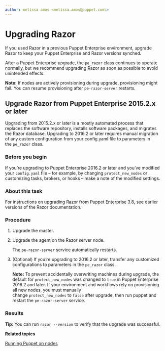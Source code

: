 ```yaml
---
author: melissa amos <melissa.amos@puppet.com\>
---
```


# Upgrading Razor

If you used Razor in a previous Puppet Enterprise environment, upgrade Razor to keep your Puppet Enterprise and Razor versions synched.

After a Puppet Enterprise upgrade, the `pe_razor` class continues to operate normally, but we recommend upgrading Razor as soon as possible to avoid unintended effects.

**Note:** If nodes are actively provisioning during upgrade, provisioning might fail. You can resume provisioning after `pe-razor-server` restarts.

## Upgrade Razor from Puppet Enterprise 2015.2.x or later

Upgrading from 2015.2.x or later is a mostly automated process that replaces the software repository, installs software packages, and migrates the Razor database. Upgrading to 2016.2 or later requires manual migration of any custom configuration from your config.yaml file to parameters in the `pe_razor` class.

### Before you begin

If you’re upgrading to Puppet Enterprise 2016.2 or later and you’ve modified your `config.yaml` file – for example, by changing `protect_new_nodes` or customizing tasks, brokers, or hooks – make a note of the modified settings.

### About this task

For instructions on upgrading Razor from Puppet Enterprise 3.8, see earlier versions of the Razor documentation. 

### Procedure

1.  Upgrade the master.

2.  Upgrade the agent on the Razor server node.

    The `pe-razor-server` service automatically restarts.

3.  \(Optional\) If you’re upgrading to 2016.2 or later, transfer any customized configurations to parameters in the `pe_razor` class.

    **Note:** To prevent accidentally overwriting machines during upgrade, the default for `protect_new_nodes` was changed to `true` in Puppet Enterprise 2016.2 and later. If your environment and workflows rely on provisioning all new nodes, you must manually change `protect_new_nodes` to `false` after upgrade, then run puppet and restart the `pe-razor-server` service.


### Results

**Tip:** You can run `razor --version` to verify that the upgrade was successful.

**Related topics**  


[Running Puppet on nodes](run_puppet_on_nodes.md#)


